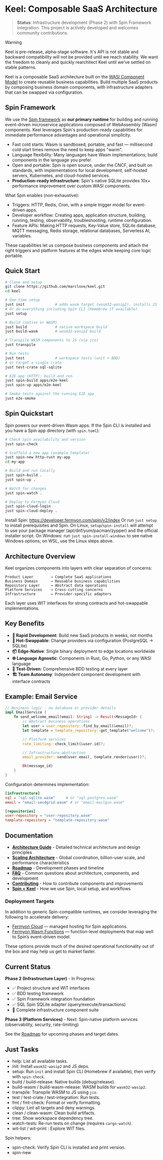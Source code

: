 # Keel: Composable SaaS Architecture

> **Status**: Infrastructure development (Phase 2) with Spin Framework integration. This project is actively developed and welcomes community contributions.

> [!WARNING]
> Keel is pre-release, alpha-stage software. It's API is not stable and backward compatibility will not be
> provided until we reach stability. We want the freedom to cleanly and quickly rearchitect Keel until we've settled
> on stable patterns.

Keel is a composable SaaS architecture built on the [WASI Component Model](https://component-model.bytecodealliance.org/) to create reusable business capabilities. Build multiple SaaS products by composing business domain components, with infrastructure adapters that can be swapped via configuration.

## Spin Framework

We use the [Spin framework](https://spinframework.dev) as **our primary runtime** for building and running event-driven microservice applications composed of WebAssembly (Wasm) components. Keel leverages Spin's production-ready capabilities for immediate performance advantages and operational simplicity.

- Fast cold starts: Wasm is sandboxed, portable, and fast — millisecond cold start times remove the need to keep apps "warm".
- Language flexibility: Many languages have Wasm implementations; build components in the language you prefer.
- Open and portable: Spin is open source, under the CNCF, and built on standards, with implementations for local development, self-hosted servers, Kubernetes, and cloud-hosted services.
- **Production-ready infrastructure**: Spin's native SQLite provides 10x+ performance improvement over custom WASI components.

What Spin enables (non-exhaustive):
- Triggers: HTTP, Redis, Cron, with a simple trigger model for event-driven apps.
- Developer workflow: Creating apps, application structure, building, running, testing, observability, troubleshooting, runtime configuration.
- Feature APIs: Making HTTP requests, Key-Value store, SQLite database, MQTT messaging, Redis storage, relational databases, Serverless AI, variables.

These capabilities let us compose business components and attach the right triggers and platform features at the edges while keeping core logic portable.

## Quick Start

```bash
# Clone and setup
git clone https://github.com/marclove/keel.git
cd keel

# One-time setup
just init              # adds wasm target (wasm32-wasip2), installs JS deps
# Or do everything including Spin CLI (Homebrew if available)
just setup

# Build (native or WASM)
just build             # native workspace build
just build-wasm        # wasm32-wasip2 build

# Transpile WASM components to JS (via jco)
just transpile

# Run tests
just test              # workspace tests (unit + BDD)
# or target a single crate
just test-crate sql-sqlite

# E2E app (HTTP): build and run
just spin-build apps/e2e-keel
just spin-up apps/e2e-keel

# Smoke tests against the running E2E app
just e2e-smoke
```

## Spin Quickstart

Spin powers our event-driven Wasm apps. If the Spin CLI is installed and you have a Spin app directory (with `spin.toml`):

```bash
# Check Spin availability and version
just spin-check

# Scaffold a new app (example template)
just spin-new http-rust my-app
cd my-app

# Build and run locally
just spin-build .
just spin-up .

# Watch for changes
just spin-watch .

# Deploy to Fermyon Cloud
just spin-cloud-login
just spin-cloud-deploy .
```

Install Spin: https://developer.fermyon.com/spin/v2/index
Or run `just setup` to install prerequisites and Spin. On Linux, `setup`/`spin-install` will attempt to use your package manager (apt/dnf/yum/pacman/zypper) and the official installer script.
On Windows: run `just spin-install-windows` to see native Windows options; on WSL, use the Linux steps above.

## Architecture Overview

Keel organizes components into layers with clear separation of concerns:

```
Product Layer        → Complete SaaS applications
Business Domain      → Reusable business capabilities
Repository Layer     → Abstract data operations
Platform Services    → Cross-cutting concerns
Infrastructure       → Provider-specific adapters
```

Each layer uses WIT interfaces for strong contracts and hot-swappable implementations.

## Key Benefits

- **🚀 Rapid Development**: Build new SaaS products in weeks, not months
- **🔄 Hot-Swappable**: Change providers via configuration (PostgreSQL → SQLite)
- **📦 Edge-Native**: Single binary deployment to edge locations worldwide
- **🌐 Language Agnostic**: Components in Rust, Go, Python, or any WASI language
- **🧪 Test-Driven**: Comprehensive BDD testing at every layer
- **🏗️ Team Autonomy**: Independent component development with interface contracts

## Example: Email Service

```rust
// Business logic - no database or provider details
impl EmailService {
    fn send_welcome_email(email: String) -> Result<MessageId> {
        // Abstract business operations
        let user = user_repository::find_by_email(&email)?;
        let template = template_repository::get_template("welcome")?;

        // Platform services
        rate_limiting::check_limit(&user.id)?;

        // Infrastructure abstraction
        email_provider::send(user.email, template.render(user))?;

        Ok(message_id)
    }
}
```

Configuration determines implementation:
```toml
[infrastructure]
sql = "sql-sqlite.wasm"     # or "sql-postgres.wasm"
email = "email-sendgrid.wasm" # or "email-mailgun.wasm"

[repositories]
user-repository = "user-repository.wasm"
template-repository = "template-repository.wasm"
```

## Documentation

- **[Architecture Guide](ARCHITECTURE.md)** - Detailed technical architecture and design principles
- **[Scaling Architecture](SCALING.md)** - Global coordination, billion-user scale, and performance characteristics
- **[Roadmap](ROADMAP.md)** - Development phases and timeline
- **[FAQ](FAQ.md)** - Common questions about architecture, components, and development
- **[Contributing](CONTRIBUTING.md)** - How to contribute components and improvements
- **[Spin + Keel](SPIN.md)** - How we use Spin, local setup, and workflows

### Deployment Targets

In addition to generic Spin-compatible runtimes, we consider leveraging the following to accelerate delivery:
- [Fermyon Cloud](https://developer.fermyon.com/cloud/index) — managed hosting for Spin applications.
- [Fermyon Wasm Functions](https://developer.fermyon.com/wasm-functions/index) — function-level deployments that map well to Spin’s event-driven model.

These options provide much of the desired operational functionality out of the box and may help us get to market faster.

## Current Status

**Phase 2 (Infrastructure Layer)** - In Progress:
- ✅ Project structure and WIT interfaces  
- ✅ BDD testing framework
- ✅ Spin Framework integration foundation
- ✅ SQL Spin SQLite adapter (query/execute/transactions)
- 🚧 Complete infrastructure component suite

**Phase 3 (Platform Services)** - Next: Spin-native platform services (observability, security, rate-limiting)

See the [Roadmap](ROADMAP.md) for upcoming phases and target dates.

## Just Tasks

- help: List all available tasks.
- init: Install `wasm32-wasip2` and JS deps.
- setup: Run `init` and install Spin CLI (Homebrew if available), then verify with `spin-check`.
- build / build-release: Native builds (debug/release).
- build-wasm / build-wasm-release: WASM builds for `wasm32-wasip2`.
- transpile: Transpile WASM to JS using `jco`.
- test / test-crate <name> / test-integration: Run tests.
- fmt / fmt-check: Format or verify formatting.
- clippy: Lint all targets and deny warnings.
- clean / clean-wasm: Clean build artifacts.
- tree: Show workspace dependency tree.
- watch-tests: Re-run tests on change (requires `cargo-watch`).
- wit-list / wit-print <name>: Explore WIT files.

Spin helpers:
- spin-check: Verify Spin CLI is installed and print version.
- spin-new <template> <name>: Scaffold a new Spin app from a template.
- spin-build [dir='.']: Build a Spin app in a directory.
- spin-up [dir='.']: Run a Spin app locally.
- spin-watch [dir='.']: Watch a Spin app for changes.
- spin-cloud-login: Authenticate with Fermyon Cloud.
- spin-cloud-deploy [dir='.']: Deploy a Spin app to Fermyon Cloud.

E2E helpers:
- e2e-smoke: Runs setup, creates two users, lists users, then tests commit/rollback
- e2e-setup / e2e-user / e2e-users / e2e-txn-commit / e2e-txn-rollback: Individual endpoints

E2E app location:
- apps/e2e-keel (HTTP routes exercising SQLite flows)

## Community

- **GitHub Issues**: [Report bugs, request features, ask questions](https://github.com/marclove/keel/issues)
- **Architecture Discussions**: Use the `architecture` label for design discussions
- **Component Proposals**: Suggest new business domain components

## License

[MIT License](./LICENSE) - See license file for details.
